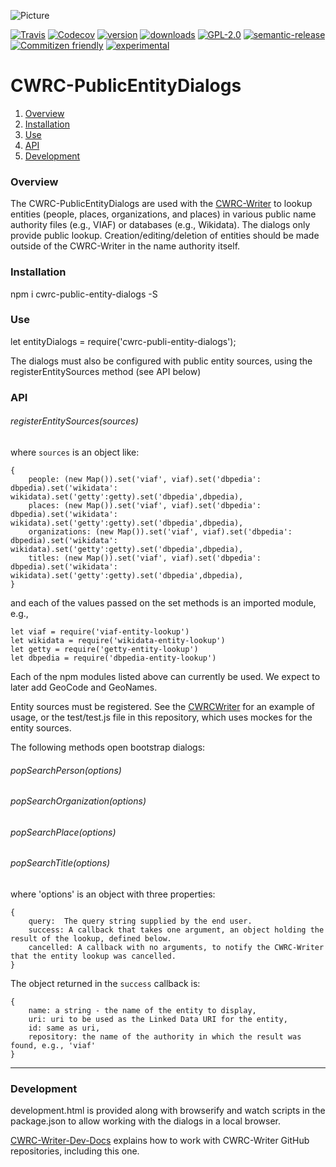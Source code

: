 ![Picture](http://cwrc.ca/logos/CWRC_logos_2016_versions/CWRCLogo-Horz-FullColour.png)

[![Travis](https://img.shields.io/travis/cwrc/CWRC-PublicEntityDialogs.svg)](https://travis-ci.org/cwrc/CWRC-PublicEntityDialogs)
[![Codecov](https://img.shields.io/codecov/c/github/cwrc/CWRC-PublicEntityDialogs.svg)](https://codecov.io/gh/cwrc/CWRC-PublicEntityDialogs)
[![version](https://img.shields.io/npm/v/cwrc-public-entity-dialogs.svg)](http://npm.im/cwrc-public-entity-dialogs)
[![downloads](https://img.shields.io/npm/dm/cwrc-public-entity-dialogs.svg)](http://npm-stat.com/charts.html?package=cwrc-public-entity-dialogs&from=2015-08-01)
[![GPL-2.0](https://img.shields.io/npm/l/cwrc-public-entity-dialogs.svg)](http://opensource.org/licenses/GPL-2.0)
[![semantic-release](https://img.shields.io/badge/%20%20%F0%9F%93%A6%F0%9F%9A%80-semantic--release-e10079.svg)](https://github.com/semantic-release/semantic-release)
[![Commitizen friendly](https://img.shields.io/badge/commitizen-friendly-brightgreen.svg)](http://commitizen.github.io/cz-cli/)
[![experimental](http://badges.github.io/stability-badges/dist/experimental.svg)](http://github.com/badges/stability-badges)

# CWRC-PublicEntityDialogs

1. [Overview](#overview)
1. [Installation](#installation)
1. [Use](#use)
1. [API](#api)
1. [Development](#development)

### Overview

The CWRC-PublicEntityDialogs are used with the [CWRC-Writer](https://github.com/cwrc/CWRC-Writer) to lookup entities (people, places, organizations, and places) in various public name authority files (e.g., VIAF) or databases (e.g., Wikidata).  The dialogs only provide public lookup.  Creation/editing/deletion of entities should be made outside of the CWRC-Writer in the name authority itself.

### Installation

npm i cwrc-public-entity-dialogs -S

### Use

let entityDialogs = require('cwrc-publi-entity-dialogs');

The dialogs must also be configured with public entity sources, using the registerEntitySources method (see API below)

### API

###### registerEntitySources(sources)

where ```sources``` is an object like:

```
{
    people: (new Map()).set('viaf', viaf).set('dbpedia': dbpedia).set('wikidata': wikidata).set('getty':getty).set('dbpedia',dbpedia),
    places: (new Map()).set('viaf', viaf).set('dbpedia': dbpedia).set('wikidata': wikidata).set('getty':getty).set('dbpedia',dbpedia),
    organizations: (new Map()).set('viaf', viaf).set('dbpedia': dbpedia).set('wikidata': wikidata).set('getty':getty).set('dbpedia',dbpedia),
    titles: (new Map()).set('viaf', viaf).set('dbpedia': dbpedia).set('wikidata': wikidata).set('getty':getty).set('dbpedia',dbpedia),
}
```

and each of the values passed on the set methods is an imported module, e.g.,

```
let viaf = require('viaf-entity-lookup')
let wikidata = require('wikidata-entity-lookup')
let getty = require('getty-entity-lookup')
let dbpedia = require('dbpedia-entity-lookup')
```

Each of the npm modules listed above can currently be used.  We expect to later add GeoCode and GeoNames.

Entity sources must be registered.  See the [CWRCWriter](https://github.com/cwrc/CWRC-GitWriter/blob/master/src/js/app.js) for an example of usage, or the test/test.js file in this repository, which uses mockes for the entity sources.

The following methods open bootstrap dialogs:


###### popSearchPerson(options)

###### popSearchOrganization(options)

###### popSearchPlace(options)

###### popSearchTitle(options)
  
where 'options' is an object with three properties:

```
{
    query:  The query string supplied by the end user.   
    success: A callback that takes one argument, an object holding the result of the lookup, defined below.
    cancelled: A callback with no arguments, to notify the CWRC-Writer that the entity lookup was cancelled.
}
```

The object returned in the `success` callback is:

```
{   
    name: a string - the name of the entity to display,
    uri: uri to be used as the Linked Data URI for the entity,
    id: same as uri,
    repository: the name of the authority in which the result was found, e.g., 'viaf'
}
```
-----

### Development

development.html is provided along with browserify and watch scripts in the package.json to allow working with the dialogs in a local browser.

[CWRC-Writer-Dev-Docs](https://github.com/jchartrand/CWRC-Writer-Dev-Docs) explains how to work with CWRC-Writer GitHub repositories, including this one.



